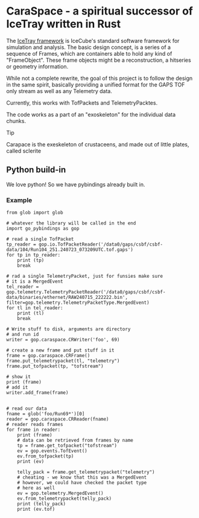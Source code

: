 # CaraSpace - a spiritual successor of IceTray written in Rust

The [IceTray framework](https://docs.icecube.aq/icetray/main/info/overview.html#what-is-icetray) is IceCube's standard software 
framework for simulation and analysis. 
The basic design concept, is a series of a sequence of Frames, which are containers able to hold any kind of "FrameObject". These 
frame objects might be a reconstruction, a hitseries or geometry information.

While not a complete rewrite, the goal of this project is to follow the design in the same spirit, basically providing a unified 
format for the GAPS TOF only stream as well as any Telemetry data.

Currently, this works with TofPackets and TelemetryPacktes.

The code works as a part of an "exoskeleton" for the individual data chunks.

>[!TIP]
>Carapace is the exeskeleton of crustaceens, and made out of little plates, called sclerite

## Python build-in

We love python! So we have pybindings already built in.

### Example

```
from glob import glob

# whatever the library will be called in the end
import go_pybindings as gop

# read a single TofPacket
tp_reader = gop.io.TofPacketReader('/data0/gaps/csbf/csbf-data/104/Run104_251.240723_073209UTC.tof.gaps')
for tp in tp_reader:
    print (tp)
    break

# rad a single TelemetryPacket, just for funsies make sure 
# it is a MergedEvent
tel_reader = gop.telemetry.TelemetryPacketReader('/data0/gaps/csbf/csbf-data/binaries/ethernet/RAW240715_222222.bin', filter=gop.telemetry.TelemetryPacketType.MergedEvent)
for tl in tel_reader:
    print (tl)
    break

# Write stuff to disk, arguments are directory
# and run id
writer = gop.caraspace.CRWriter('foo', 69)

# create a new frame and put stuff in it
frame = gop.caraspace.CRFrame()
frame.put_telemetrypacket(tl, "telemetry")
frame.put_tofpacket(tp, "tofstream")

# show it
print (frame)
# add it
writer.add_frame(frame)


# read our data
fname = glob('foo/Run69*')[0]
reader = gop.caraspace.CRReader(fname)
# reader reads frames
for frame in reader:
    print (frame)
    # data can be retrieved from frames by name
    tp = frame.get_tofpacket("tofstream")
    ev = gop.events.TofEvent()
    ev.from_tofpacket(tp)
    print (ev)
    
    telly_pack = frame.get_telemetrypacket("telemetry")
    # cheating - we know that this was a MergedEvent
    # however, we could have checked the packet type
    # here as well
    ev = gop.telemetry.MergedEvent()
    ev.from_telemetrypacket(telly_pack)
    print (telly_pack)
    print (ev.tof)
``` 
